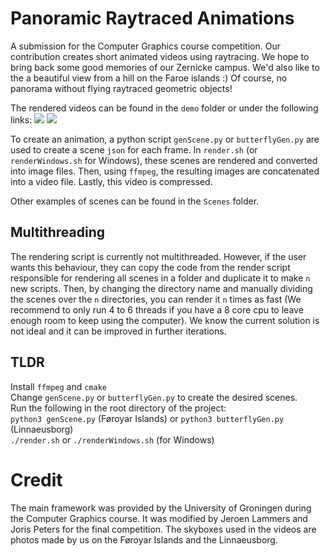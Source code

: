 # Panoramic Raytraced Animations
A submission for the Computer Graphics course competition. Our contribution creates short animated videos using raytracing. We hope to bring back some good memories of our Zernicke campus. We'd also like to the a beautiful view from a hill on the Faroe islands :) Of course, no panorama without flying raytraced geometric objects!

The rendered videos can be found in the `demo` folder or under the following links:
[![](http://img.youtube.com/vi/-m9zLEQgo_c/0.jpg)](http://www.youtube.com/watch?v=-m9zLEQgo_c "")
[![](http://img.youtube.com/vi/cvG-viEHaoA/0.jpg)](http://www.youtube.com/watch?v=cvG-viEHaoA "")

To create an animation, a python script `genScene.py` or `butterflyGen.py` are used to create a scene `json` for each frame. In `render.sh` (or `renderWindows.sh` for Windows), these scenes are rendered and converted into image files. Then, using `ffmpeg`, the resulting images are concatenated into a video file. Lastly, this video is compressed.

Other examples of scenes can be found in the `Scenes` folder.

## Multithreading
The rendering script is currently not multithreaded. However, if the user wants this behaviour, they can copy the code from the render script responsible for rendering all scenes in a folder and duplicate it to make `n` new scripts. Then, by changing the directory name and manually dividing the scenes over the `n` directories, you can render it `n` times as fast (We recommend to only run 4 to 6 threads if you have a 8 core cpu to leave enough room to keep using the computer). We know the current solution is not ideal and it can be improved in further iterations.

## TLDR
Install `ffmpeg` and `cmake` \
Change `genScene.py` or `butterflyGen.py` to create the desired scenes. \
Run the following in the root directory of the project: \
`python3 genScene.py` (Føroyar Islands) or `python3 butterflyGen.py` (Linnaeusborg)\
`./render.sh` or `./renderWindows.sh` (for Windows)

# Credit
The main framework was provided by the University of Groningen during the Computer Graphics course. It was modified by Jeroen Lammers and Joris Peters for the final competition.
The skyboxes used in the videos are photos made by us on the Føroyar Islands and the Linnaeusborg.
